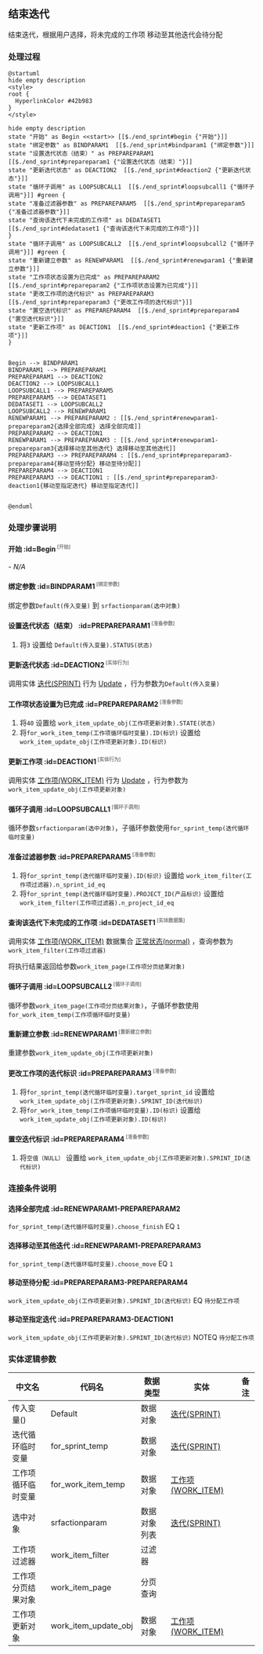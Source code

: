 ## 结束迭代 <!-- {docsify-ignore-all} -->

   结束迭代，根据用户选择，将未完成的工作项 移动至其他迭代会待分配

### 处理过程

```plantuml
@startuml
hide empty description
<style>
root {
  HyperlinkColor #42b983
}
</style>

hide empty description
state "开始" as Begin <<start>> [[$./end_sprint#begin {"开始"}]]
state "绑定参数" as BINDPARAM1  [[$./end_sprint#bindparam1 {"绑定参数"}]]
state "设置迭代状态（结束）" as PREPAREPARAM1  [[$./end_sprint#prepareparam1 {"设置迭代状态（结束）"}]]
state "更新迭代状态" as DEACTION2  [[$./end_sprint#deaction2 {"更新迭代状态"}]]
state "循环子调用" as LOOPSUBCALL1  [[$./end_sprint#loopsubcall1 {"循环子调用"}]] #green {
state "准备过滤器参数" as PREPAREPARAM5  [[$./end_sprint#prepareparam5 {"准备过滤器参数"}]]
state "查询该迭代下未完成的工作项" as DEDATASET1  [[$./end_sprint#dedataset1 {"查询该迭代下未完成的工作项"}]]
}
state "循环子调用" as LOOPSUBCALL2  [[$./end_sprint#loopsubcall2 {"循环子调用"}]] #green {
state "重新建立参数" as RENEWPARAM1  [[$./end_sprint#renewparam1 {"重新建立参数"}]]
state "工作项状态设置为已完成" as PREPAREPARAM2  [[$./end_sprint#prepareparam2 {"工作项状态设置为已完成"}]]
state "更改工作项的迭代标识" as PREPAREPARAM3  [[$./end_sprint#prepareparam3 {"更改工作项的迭代标识"}]]
state "置空迭代标识" as PREPAREPARAM4  [[$./end_sprint#prepareparam4 {"置空迭代标识"}]]
state "更新工作项" as DEACTION1  [[$./end_sprint#deaction1 {"更新工作项"}]]
}


Begin --> BINDPARAM1
BINDPARAM1 --> PREPAREPARAM1
PREPAREPARAM1 --> DEACTION2
DEACTION2 --> LOOPSUBCALL1
LOOPSUBCALL1 --> PREPAREPARAM5
PREPAREPARAM5 --> DEDATASET1
DEDATASET1 --> LOOPSUBCALL2
LOOPSUBCALL2 --> RENEWPARAM1
RENEWPARAM1 --> PREPAREPARAM2 : [[$./end_sprint#renewparam1-prepareparam2{选择全部完成} 选择全部完成]]
PREPAREPARAM2 --> DEACTION1
RENEWPARAM1 --> PREPAREPARAM3 : [[$./end_sprint#renewparam1-prepareparam3{选择移动至其他迭代} 选择移动至其他迭代]]
PREPAREPARAM3 --> PREPAREPARAM4 : [[$./end_sprint#prepareparam3-prepareparam4{移动至待分配} 移动至待分配]]
PREPAREPARAM4 --> DEACTION1
PREPAREPARAM3 --> DEACTION1 : [[$./end_sprint#prepareparam3-deaction1{移动至指定迭代} 移动至指定迭代]]


@enduml
```


### 处理步骤说明

#### 开始 :id=Begin<sup class="footnote-symbol"> <font color=gray size=1>[开始]</font></sup>



*- N/A*
#### 绑定参数 :id=BINDPARAM1<sup class="footnote-symbol"> <font color=gray size=1>[绑定参数]</font></sup>



绑定参数`Default(传入变量)` 到 `srfactionparam(选中对象)`
#### 设置迭代状态（结束） :id=PREPAREPARAM1<sup class="footnote-symbol"> <font color=gray size=1>[准备参数]</font></sup>



1. 将`3` 设置给  `Default(传入变量).STATUS(状态)`

#### 更新迭代状态 :id=DEACTION2<sup class="footnote-symbol"> <font color=gray size=1>[实体行为]</font></sup>



调用实体 [迭代(SPRINT)](module/ProjMgmt/sprint.md) 行为 [Update](module/ProjMgmt/sprint#行为) ，行为参数为`Default(传入变量)`

#### 工作项状态设置为已完成 :id=PREPAREPARAM2<sup class="footnote-symbol"> <font color=gray size=1>[准备参数]</font></sup>



1. 将`40` 设置给  `work_item_update_obj(工作项更新对象).STATE(状态)`
2. 将`for_work_item_temp(工作项循环临时变量).ID(标识)` 设置给  `work_item_update_obj(工作项更新对象).ID(标识)`

#### 更新工作项 :id=DEACTION1<sup class="footnote-symbol"> <font color=gray size=1>[实体行为]</font></sup>



调用实体 [工作项(WORK_ITEM)](module/ProjMgmt/work_item.md) 行为 [Update](module/ProjMgmt/work_item#行为) ，行为参数为`work_item_update_obj(工作项更新对象)`

#### 循环子调用 :id=LOOPSUBCALL1<sup class="footnote-symbol"> <font color=gray size=1>[循环子调用]</font></sup>



循环参数`srfactionparam(选中对象)`，子循环参数使用`for_sprint_temp(迭代循环临时变量)`
#### 准备过滤器参数 :id=PREPAREPARAM5<sup class="footnote-symbol"> <font color=gray size=1>[准备参数]</font></sup>



1. 将`for_sprint_temp(迭代循环临时变量).ID(标识)` 设置给  `work_item_filter(工作项过滤器).n_sprint_id_eq`
2. 将`for_sprint_temp(迭代循环临时变量).PROJECT_ID(产品标识)` 设置给  `work_item_filter(工作项过滤器).n_project_id_eq`

#### 查询该迭代下未完成的工作项 :id=DEDATASET1<sup class="footnote-symbol"> <font color=gray size=1>[实体数据集]</font></sup>



调用实体 [工作项(WORK_ITEM)](module/ProjMgmt/work_item.md) 数据集合 [正常状态(normal)](module/ProjMgmt/work_item#数据集合) ，查询参数为`work_item_filter(工作项过滤器)`

将执行结果返回给参数`work_item_page(工作项分页结果对象)`

#### 循环子调用 :id=LOOPSUBCALL2<sup class="footnote-symbol"> <font color=gray size=1>[循环子调用]</font></sup>



循环参数`work_item_page(工作项分页结果对象)`，子循环参数使用`for_work_item_temp(工作项循环临时变量)`
#### 重新建立参数 :id=RENEWPARAM1<sup class="footnote-symbol"> <font color=gray size=1>[重新建立参数]</font></sup>



重建参数```work_item_update_obj(工作项更新对象)```
#### 更改工作项的迭代标识 :id=PREPAREPARAM3<sup class="footnote-symbol"> <font color=gray size=1>[准备参数]</font></sup>



1. 将`for_sprint_temp(迭代循环临时变量).target_sprint_id` 设置给  `work_item_update_obj(工作项更新对象).SPRINT_ID(迭代标识)`
2. 将`for_work_item_temp(工作项循环临时变量).ID(标识)` 设置给  `work_item_update_obj(工作项更新对象).ID(标识)`

#### 置空迭代标识 :id=PREPAREPARAM4<sup class="footnote-symbol"> <font color=gray size=1>[准备参数]</font></sup>



1. 将`空值（NULL）` 设置给  `work_item_update_obj(工作项更新对象).SPRINT_ID(迭代标识)`


### 连接条件说明
#### 选择全部完成 :id=RENEWPARAM1-PREPAREPARAM2

`for_sprint_temp(迭代循环临时变量).choose_finish` EQ `1`
#### 选择移动至其他迭代 :id=RENEWPARAM1-PREPAREPARAM3

`for_sprint_temp(迭代循环临时变量).choose_move` EQ `1`
#### 移动至待分配 :id=PREPAREPARAM3-PREPAREPARAM4

`work_item_update_obj(工作项更新对象).SPRINT_ID(迭代标识)` EQ `待分配工作项`
#### 移动至指定迭代 :id=PREPAREPARAM3-DEACTION1

`work_item_update_obj(工作项更新对象).SPRINT_ID(迭代标识)` NOTEQ `待分配工作项`


### 实体逻辑参数

|    中文名   |    代码名    |  数据类型    |  实体   |备注 |
| --------| --------| -------- | -------- | --------   |
|传入变量(<i class="fa fa-check"/></i>)|Default|数据对象|[迭代(SPRINT)](module/ProjMgmt/sprint.md)||
|迭代循环临时变量|for_sprint_temp|数据对象|[迭代(SPRINT)](module/ProjMgmt/sprint.md)||
|工作项循环临时变量|for_work_item_temp|数据对象|[工作项(WORK_ITEM)](module/ProjMgmt/work_item.md)||
|选中对象|srfactionparam|数据对象列表|[迭代(SPRINT)](module/ProjMgmt/sprint.md)||
|工作项过滤器|work_item_filter|过滤器|||
|工作项分页结果对象|work_item_page|分页查询|||
|工作项更新对象|work_item_update_obj|数据对象|[工作项(WORK_ITEM)](module/ProjMgmt/work_item.md)||
